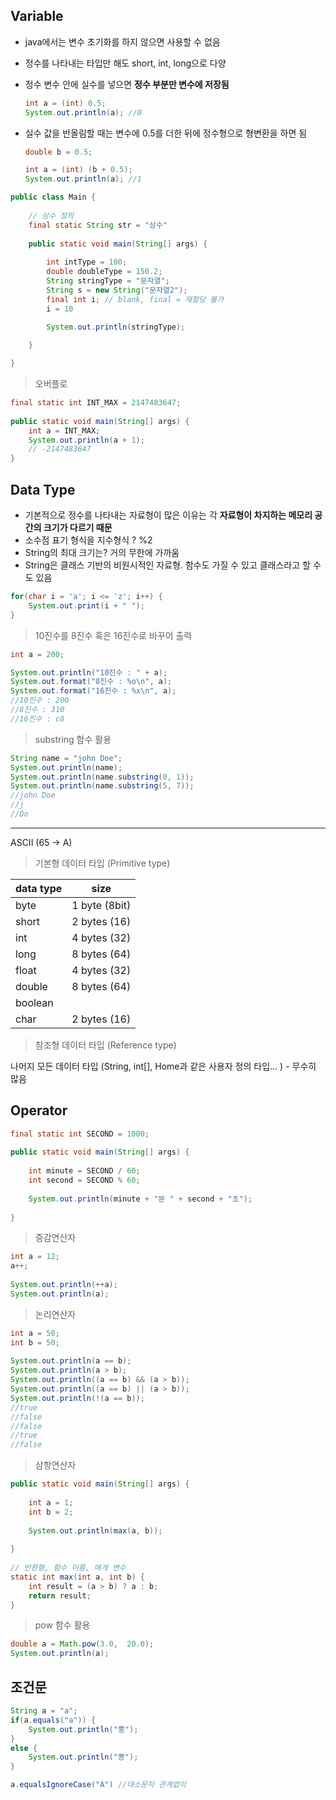 ## Variable

* java에서는 변수 초기화를 하지 않으면 사용할 수 없음

* 정수를 나타내는 타입만 해도 short, int, long으로 다양

* 정수 변수 안에 실수를 넣으면 **정수 부분만 변수에 저장됨**

  ```java
  int a = (int) 0.5;
  System.out.println(a); //0
  ```

* 실수 값을 반올림할 때는 변수에 0.5를 더한 뒤에 정수형으로 형변환을 하면 됨

  ```java
  double b = 0.5;
  
  int a = (int) (b + 0.5);
  System.out.println(a); //1
  ```

```java
public class Main {
	
    // 상수 정의
    final static String str = "상수"
    
	public static void main(String[] args) {
		
		int intType = 100;
		double doubleType = 150.2;
		String stringType = "문자열";
        String s = new String("문자열2");
		final int i; // blank, final = 재할당 불가
        i = 10 
            
		System.out.println(stringType);

	}

}
```

> 오버플로

```java
final static int INT_MAX = 2147483647;
	
public static void main(String[] args) {
	int a = INT_MAX;
	System.out.println(a + 1);
    // -2147483647
}
```

## Data Type

* 기본적으로 정수를 나타내는 자료형이 많은 이유는 각 **자료형이 차지하는 메모리 공간의 크기가 다르기 때문** 
* 소수점 표기 형식을 지수형식 ? %2
* String의 최대 크기는? 거의 무한에 가까움
* String은  클래스 기반의 비원시적인 자료형. 함수도 가질 수 있고 클래스라고 할 수도 있음

```java
for(char i = 'a'; i <= 'z'; i++) {
	System.out.print(i + " ");
}
```

> 10진수를 8진수 혹은 16진수로 바꾸어 출력

```java
int a = 200;

System.out.println("10진수 : " + a);
System.out.format("8진수 : %o\n", a);
System.out.format("16진수 : %x\n", a);
//10진수 : 200
//8진수 : 310
//16진수 : c8
```

> substring 함수 활용

```java
String name = "john Doe";
System.out.println(name);
System.out.println(name.substring(0, 1));
System.out.println(name.substring(5, 7));
//john Doe
//j
//Do
```

---

ASCII (65 -> A)

> 기본형 데이터 타입 (Primitive type)

| data type | size          |
| --------- | ------------- |
| byte      | 1 byte (8bit) |
| short     | 2 bytes (16)  |
| int       | 4 bytes (32)  |
| long      | 8 bytes (64)  |
| float     | 4 bytes (32)  |
| double    | 8 bytes (64)  |
| boolean   |               |
| char      | 2 bytes (16)  |

> 참조형 데이터 타입 (Reference type)

나머지 모든 데이터 타입 (String, int[], Home과 같은 사용자 정의 타입... ) - 무수히 많음



## Operator

```java
final static int SECOND = 1000;
	
public static void main(String[] args) {
		
	int minute = SECOND / 60;
	int second = SECOND % 60;
		
	System.out.println(minute + "분 " + second + "초");
					 
}
```

> 증감연산자

```java
int a = 12;
a++;
		
System.out.println(++a);
System.out.println(a);
```

> 논리연산자

```java
int a = 50;
int b = 50;
		
System.out.println(a == b);
System.out.println(a > b);
System.out.println((a == b) && (a > b));
System.out.println((a == b) || (a > b));
System.out.println(!(a == b));
//true
//false
//false
//true
//false
```

> 삼항연산자

```java
public static void main(String[] args) {
		
	int a = 1;
	int b = 2;
		
	System.out.println(max(a, b));
		 
}
	
// 반환형, 함수 이름, 매개 변수
static int max(int a, int b) {
	int result = (a > b) ? a : b;
	return result;
}
```

> pow 함수 활용 

```java
double a = Math.pow(3.0,  20.0);
System.out.println(a);
```

## 조건문

```java
String a = "a";
if(a.equals("a")) {
	System.out.println("뿡");
}
else {
	System.out.println("뽕");
}
```

```java
a.equalsIgnoreCase("A") //대소문자 관계없이
```

